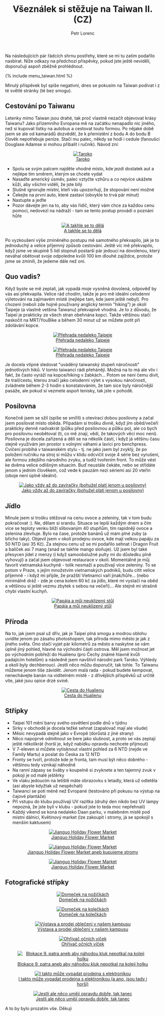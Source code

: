 ﻿---
layout: post
title: Všeználek si stěžuje na Taiwan II. (CZ)
description: Potřehy a poznatky z pobytu na Taiwanu
author: Petr Lorenc
comments: true
---

Na následujících pár řádcích shrnu postřehy, které se mi tu zatím podařilo nasbírat. Níže odkazy na předchozí příspěvky, pokud jste ještě neviděli, doporučuji aspoň zběžně prohlédnout.

{% include menu_taiwan.html %}

Minulý příspěvek byl spíše negativní, dnes se pokusím na Taiwan podívat i z té světlé stránky (té bez smogu).

## Cestování po Taiwanu

Letenky mimo Taiwan jsou drahé, tak proč vlastně nezačít objevovat krásy Taiwanu? Jako přízemního Evropana mě na začátku nenapadlo nic jiného, než si kupovat lístky na autobus a cestovat touto formou. Po nějaké době jsem se ale od kamarádů dozvěděl, že k přemístění z bodu A do bodu B člověk nepotřebuje peníze. Stačí mu palec, někdy se hodí i cedule (fanoušci Douglase Adamse si mohou přibalit i ručník). Návod zní:

<figure align="middle">
  <a href="{{ site.baseurl }}/images/vseznalek2/01.JPG" data-lightbox="Taroko" data-title="Taroko" data-lightbox="roadtrip">
    <img src="{{ site.baseurl }}/images/vseznalek2/01.JPG" alt="Taroko" title="Taroko"/>
    <figcaption>Taroko</figcaption>
  </a>
</figure>

  * Spolu se svým palcem najděte vhodné místo, kde jezdí dostatek aut a nejlépe tím směrem, kterým se chcete vydat
  * Nasaďte americký úsměv, palec vztyčte vzhůru a co nejvíce ukážete kůži, aby všichni viděli, že jste bílý
  * Slušně ignorujte místní, kteří vás upozorňují, že stopování není možné
  * Čekejte na první auto, které zastaví (obvykle to trvá pár minut)
  * Nastupte a jeďte
  * Pozor dávejte jen na to, aby vás řidič, který vám chce za každou cenu pomoci, nedovezl na nádraží - tam se tento postup provádí o poznání hůře

<figure align="middle">
  <a href="{{ site.baseurl }}/images/vseznalek2/03.JPG" data-lightbox="A takhle se to dělá" data-title="A takhle se to dělá" data-lightbox="roadtrip">
    <img src="{{ site.baseurl }}/images/vseznalek2/03.JPG" alt="A takhle se to dělá" title="A takhle se to dělá"/>
    <figcaption>A takhle se to dělá</figcaption>
  </a>
</figure>

Po vyzkoušení výše zmíněného postupu mě samotného překvapilo, jak je to jednoduchý a velice příjemný způsob cestování. Ještě víc mě překvapilo, když jsme ve skupině 5 lidí stopnuli postarší pár jedoucí na dovolenou, který neváhal obětovat svoje odpoledne kvůli 100 km dlouhé zajíždce, protože jsme se zmínili, že jedeme dále než oni. 

## Quo vadis?

Když byste se mě zeptali, jak vypadá moje vysněná dovolená, odpověď by vás asi překvapila. Velice rád chodím, takže je pro mě ideální celodenní výletování na zajímavém místě (nejlépe tam, kde jsem ještě nebyl). Pro chození (neboli zde hojně používaný anglický termín "hiking") je okolí Taipeje (a vlastně vetšina Taiwanu) překvapivě vhodná. Je to z důvodu, že Taipei je prakticky ze všech stran obehnána kopci. Takže většinou stačí naskočit na MRT/YouBike a během 30 minut už se můžete potit při zdolávání kopce. 

<figure align="middle">
  <a href="{{ site.baseurl }}/images/vseznalek2/04.JPG" data-lightbox="Přehrada nedaleko Taipeje" data-title="Přehrada nedaleko Taipeje" data-lightbox="roadtrip">
    <img src="{{ site.baseurl }}/images/vseznalek2/04.JPG" alt="Přehrada nedaleko Taipeje" title="Přehrada nedaleko Taipeje"/>
    <figcaption>Přehrada nedaleko Taipeje</figcaption>
  </a>
</figure>

<figure align="middle">
  <a href="{{ site.baseurl }}/images/vseznalek2/05.JPG" data-lightbox="Přehrada nedaleko Taipeje" data-title="Přehrada nedaleko Taipeje" data-lightbox="roadtrip">
    <img src="{{ site.baseurl }}/images/vseznalek2/05.JPG" alt="Přehrada nedaleko Taipeje" title="Přehrada nedaleko Taipeje"/>
    <figcaption>Přehrada nedaleko Taipeje</figcaption>
  </a>
</figure>

Je docela vtipné sledovat "uváděný taiwanský stupeň náročnosti" jednotlivých hiků. V tomto taiwanci rádi přehánějí. Možná na to má ale vliv i fakt, že často vyráží na kopce/hiking v žabkách... Potom se není čemu divit, že trail/cestu, kterou značí jako celodenní výlet s vysokou náročností, zvládnete během 2-3 hodin s konstatováním, že tam sice byly náročnější pasáže, ale pokud si vezmete aspoň tenisky, tak jste v pohodě.

## Posilovna

Konečně jsem se sžil (spíše se smířil) s otevírací dobou posilovny a začal jsem posilovat místo oběda. Připadám si trošku divně, když jím oběd/večeři prakticky denně nadvakrát (půlku před posilovnou a půlku po), ale co bych pro posilovnu neobětoval (ti, co mě znají, vědí, že takových věcí moc není). Posilovna je docela zařízená a dělí se na několik částí, i když já většinu času stejně využívám jen prostor s volnými váhami a lavicí pro benchpress. Cvičení probíhá v taiwanském stylu - tj. ne jako jsem byl zvyklý, že po položení ručníku na stroj si můžu v klidu odcvičit svoje 4 série bez vyrušení, ale formou zdejšího národního zvyku, a tudíž tvořením front. To může vést ke dvěma velice odlišným situacím. Buď neustále čekáte, nebo se střídáte jenom s jedním člověkem, což vede k pauzám nezi sériemi asi 20 vteřin (oboje neni úplně ideální).

<figure align="middle">
  <a href="{{ site.baseurl }}/images/vseznalek2/18.JPG" data-lightbox="Jako vždy až do zavíračky (bohužel platí jenom u posilovny)" data-title="Jako vždy až do zavíračky (bohužel platí jenom u posilovny)" data-lightbox="roadtrip">
    <img src="{{ site.baseurl }}/images/vseznalek2/18.JPG" alt="Jako vždy až do zavíračky (bohužel platí jenom u posilovny)" title="Jako vždy až do zavíračky (bohužel platí jenom u posilovny)"/>
    <figcaption>Jako vždy až do zavíračky (bohužel platí jenom u posilovny)</figcaption>
  </a>
</figure>

## Jídlo

Minule jsem si trošku stěžoval na cenu ovoce a zeleniny, tak v tom budu pokračovat :). Ne, dělam si srandu. Situace se lepší každým dnem a čím více se teploty venku blíží slibovaným 40 stupňům, tím rapidněji ovoce a zelenina zlevňuje. Bylo na čase, protože banánů už mám plné zuby (a břicho taky). Objevil jsem v okolí prodejnu ovoce, kde mají velkou papáju za 50 NTD (asi 35 Kč). Za stejnou cenu už se mi podařilo sehnat i Dragon Fruit a balíček asi 7 mang (snad se takhle mango sloňuje). Už jsem byl také přesycen jídel z menzy (i když samoobslužné pulty mi do důsledku plně vyhovují) a začal jsem objevovat restaurace v okolí. Momentálně je můj favorit vietnamská kuchyně - tolik nesmaží a používají více zeleniny. To se potom v Praze, s jejím množstvím vietnamských podniků, budu cítit velice příjemně - i když mi přijde, že pražští Vietnamci vaří jinak/hůře... (nebo minimálně dráž - zde je cena kolem 60 kč za jídlo, které mi vystačí na oběd a většinou si ještě vezmu zbytek s sebou na večeři)... Ale stejně mi strašně chybí vlastní kuchyň.

<figure align="middle">
  <a href="{{ site.baseurl }}/images/vseznalek2/06.JPG" data-lightbox="Papája a můj neuklizený stůl" data-title="Papája a můj neuklizený stůl" data-lightbox="roadtrip">
    <img src="{{ site.baseurl }}/images/vseznalek2/06.JPG" alt="Papája a můj neuklizený stůl" title="Papája a můj neuklizený stůl"/>
    <figcaption>Papája a můj neuklizený stůl</figcaption>
  </a>
</figure>

## Příroda

Na to, jak jsem psal už dřív, jak je Taipei plná smogu a modrou oblohu uvidíte jenom po zásahu photoshopem, tak příroda mimo město je jak z jiného světa. Ono stačí vyjet pár kilometrů za město a naskytne se vám úplně jiný pohled, hlavně na východní části ostrova. Měl jsem možnost jet po východním pobřeží do Hualienu (pro Čechy známé hlavně kvůli padajícím hotelům) a následně jsem navštívil národní park Taroko. Výhledy a okolí byly dechberoucí. Jestli něco můžu doporučit, tak tohle. To Taiwanu můžeme jenom tiše závidět. Jenom malá rada - pokud budete kempovat, nenechávejte banán na viditelném místě - z dřívějších příspěvků už určitě víte, jaké jsou opice drzé svině.

<figure align="middle">
  <a href="{{ site.baseurl }}/images/vseznalek2/02.JPG" data-lightbox="Cesta do Hualienu" data-title="Cesta do Hualienu" data-lightbox="roadtrip">
    <img src="{{ site.baseurl }}/images/vseznalek2/02.JPG" alt="Cesta do Hualienu" title="Cesta do Hualienu"/>
    <figcaption>Cesta do Hualienu</figcaption>
  </a>
</figure>

## Střípky

  * Taipei 101 mění barvy svého osvětlení podle dnů v týdnu
  * Sirky v obchodě je docela težké sehnat (zapalovač mají ale všude)
  * Měsíc nevypadá stejně jako v Evropě (dorůstá z jiné strany)
  * Něco napoprvé odmítnout se bere jako slušnost, a proto se vás zeptají ještě několikrát (horší je, když nabídku opravdu nechcete přijmout)
  * V 7-eleven si můžete vytisknout vlastní pohled za 6 NTD (nejde ve Family Martu) a poslat do Česka za 12 NTD
  * Fronty se tvoří, protože kde je fronta, tam musí být něco dobrého - většinou tedy vznikají náhodně
  * Na ranní zápasy se šváby v koupelně si zvyknete a ten tajemný zvuk v pokoji je od malé ještěrky
  * Ve vlaku jedoucím na letiště máte obrazovku s letadly, která už odletěla (asi abyste kdyžtak už nespěchali)
  * Taiwanci se potí méně než Evropané (testováno při pokusu na výstup na čajové plantáže)
  * Při vstupu do klubu používají UV razítka (druhý den nikdo bez UV lampy nepozná, že jste byli v klubu - pokud jste to teda moc nepřehnali)
  * Každý víkend se koná nedaleko Daan parku, v malebném místě pod místní dálnicí, Květinový market (lze zakoupit i stromy, já se spokojil s menším kaktusem)

<figure align="middle">
  <a href="{{ site.baseurl }}/images/vseznalek2/07.JPG" data-lightbox="Jianguo Holiday Flower Market" data-title="Jianguo Holiday Flower Market" data-lightbox="roadtrip">
    <img src="{{ site.baseurl }}/images/vseznalek2/07.JPG" alt="Jianguo Holiday Flower Market" title="Jianguo Holiday Flower Market"/>
    <figcaption>Jianguo Holiday Flower Market</figcaption>
  </a>
</figure>

<figure align="middle">
  <a href="{{ site.baseurl }}/images/vseznalek2/08.JPG" data-lightbox="Jianguo Holiday Flower Market" data-title="Jianguo Holiday Flower Market" data-lightbox="roadtrip">
    <img src="{{ site.baseurl }}/images/vseznalek2/08.JPG" alt="Jianguo Holiday Flower Market" title="Jianguo Holiday Flower Market"/>
    <figcaption>Jianguo Holiday Flower Market aneb kupujeme stromy</figcaption>
  </a>
</figure>

<figure align="middle">
  <a href="{{ site.baseurl }}/images/vseznalek2/09.JPG" data-lightbox="Jianguo Holiday Flower Market" data-title="Jianguo Holiday Flower Market" data-lightbox="roadtrip">
    <img src="{{ site.baseurl }}/images/vseznalek2/09.JPG" alt="Jianguo Holiday Flower Market" title="Jianguo Holiday Flower Market"/>
    <figcaption>Jianguo Holiday Flower Market</figcaption>
  </a>
</figure>

## Fotografické střípky


<figure align="middle">
  <a href="{{ site.baseurl }}/images/vseznalek2/10.jpg" data-lightbox="Domeček na nožičkách" data-title="Domeček na nožičkách" data-lightbox="roadtrip">
    <img src="{{ site.baseurl }}/images/vseznalek2/10.jpg" alt="Domeček na nožičkách" title="Domeček na nožičkách"/>
    <figcaption>Domeček na nožičkách</figcaption>
  </a>
</figure>

<figure align="middle">
  <a href="{{ site.baseurl }}/images/vseznalek2/11.jpg" data-lightbox="Domeček na kolečkách" data-title="Domeček na kolečkách" data-lightbox="roadtrip">
    <img src="{{ site.baseurl }}/images/vseznalek2/11.jpg" alt="Domeček na kolečkách" title="Domeček na kolečkách"/>
    <figcaption>Domeček na kolečkách</figcaption>
  </a>
</figure>

<figure align="middle">
  <a href="{{ site.baseurl }}/images/vseznalek2/12.jpg" data-lightbox="Výstava a prodej oblečení v našem kampusu" data-title="Výstava a prodej oblečení v našem kampusu" data-lightbox="roadtrip">
    <img src="{{ site.baseurl }}/images/vseznalek2/12.jpg" alt="Výstava a prodej oblečení v našem kampusu" title="Výstava a prodej oblečení v našem kampusu"/>
    <figcaption>Výstava a prodej oblečení v našem kampusu</figcaption>
  </a>
</figure>

<figure align="middle">
  <a href="{{ site.baseurl }}/images/vseznalek2/13.jpg" data-lightbox="Ohřívač očních víček" data-title="Ohřívač očních víček" data-lightbox="roadtrip">
    <img src="{{ site.baseurl }}/images/vseznalek2/13.jpg" alt="Ohřívač očních víček" title="Ohřívač očních víček"/>
    <figcaption>Ohřívač očních víček</figcaption>
  </a>
</figure>

<figure align="middle">
  <a href="{{ site.baseurl }}/images/vseznalek2/15.jpg" data-lightbox="Blokace 9. patra aneb aby náhodou kluk nepotkal na koleji holku" data-title="Blokace 9. patra aneb aby náhodou kluk nepotkal na koleji holku" data-lightbox="roadtrip">
    <img src="{{ site.baseurl }}/images/vseznalek2/15.jpg" alt="Blokace 9. patra aneb aby náhodou kluk nepotkal na koleji holku" title="Blokace 9. patra aneb aby náhodou kluk nepotkal na koleji holku"/>
    <figcaption>Blokace 9. patra aneb aby náhodou kluk nepotkal na koleji holku</figcaption>
  </a>
</figure>

<figure align="middle">
  <a href="{{ site.baseurl }}/images/vseznalek2/16.jpg" data-lightbox="I takto může vypadat prodejna s elektronikou" data-title="I takto může vypadat prodejna s elektronikou" data-lightbox="roadtrip">
    <img src="{{ site.baseurl }}/images/vseznalek2/16.jpg" alt="I takto může vypadat prodejna s elektronikou" title="I takto může vypadat prodejna s elektronikou"/>
    <figcaption>I takto může vypadat prodejna s elektronikou (a ano, jsou tady i horší)</figcaption>
  </a>
</figure>

<figure align="middle">
  <a href="{{ site.baseurl }}/images/vseznalek2/17.jpg" data-lightbox="Jestli ale něco umějí opravdu dobře, tak tanec" data-title="Jestli ale něco umějí opravdu dobře, tak tanec" data-lightbox="roadtrip">
    <img src="{{ site.baseurl }}/images/vseznalek2/17.jpg" alt="Jestli ale něco umějí opravdu dobře, tak tanec" title="Jestli ale něco umějí opravdu dobře, tak tanec"/>
    <figcaption>Jestli ale něco umějí opravdu dobře, tak tanec</figcaption>
  </a>
</figure>


 A to by bylo prozatím vše. Děkuji
















